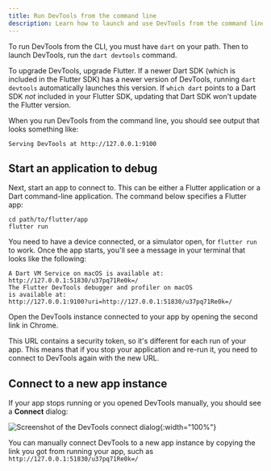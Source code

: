 ```yaml
---
title: Run DevTools from the command line
description: Learn how to launch and use DevTools from the command line.
---
```


To run DevTools from the CLI,
you must have `dart` on your path.
Then to launch DevTools, run the `dart devtools` command.

To upgrade DevTools, upgrade Flutter.
If a newer Dart SDK
(which is included in the Flutter SDK)
has a newer version of DevTools,
running `dart devtools` automatically launches this version.
If `which dart` points to a Dart SDK _not_
included in your Flutter SDK, updating that
Dart SDK won't update the Flutter version.

When you run DevTools from the command line,
you should see output that looks something like:

```plaintext
Serving DevTools at http://127.0.0.1:9100
```

## Start an application to debug

Next, start an app to connect to.
This can be either a Flutter application
or a Dart command-line application.
The command below specifies a Flutter app:

```console
cd path/to/flutter/app
flutter run
```

You need to have a device connected, or a simulator open,
for `flutter run` to work. Once the app starts,
you'll see a message in your terminal that looks like
the following:

```console
A Dart VM Service on macOS is available at:
http://127.0.0.1:51830/u37pq71Re0k=/
The Flutter DevTools debugger and profiler on macOS
is available at:
http://127.0.0.1:9100?uri=http://127.0.0.1:51830/u37pq71Re0k=/
```

Open the DevTools instance connected to your app
by opening the second link in Chrome.

This URL contains a security token,
so it's different for each run of your app.
This means that if you stop your application and re-run it,
you need to connect to DevTools again with the new URL.

## Connect to a new app instance

If your app stops running
or you opened DevTools manually,
you should see a **Connect** dialog:

![Screenshot of the DevTools connect dialog](/assets/images/docs/tools/devtools/connect_dialog.png){:width="100%"}

You can manually connect DevTools to a new app instance
by copying the link you got from running your app,
such as ` http://127.0.0.1:51830/u37pq71Re0k=/`
